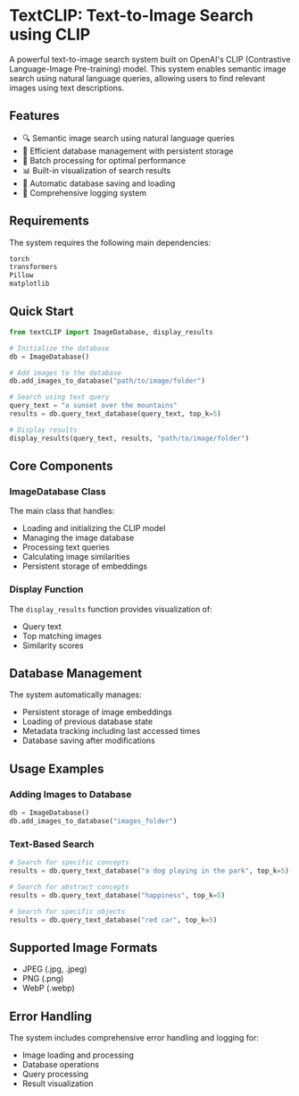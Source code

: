 # TextCLIP: Text-to-Image Search using CLIP

A powerful text-to-image search system built on OpenAI's CLIP (Contrastive Language-Image Pre-training) model. This system enables semantic image search using natural language queries, allowing users to find relevant images using text descriptions.

## Features

- 🔍 Semantic image search using natural language queries
- 💾 Efficient database management with persistent storage
- 🚀 Batch processing for optimal performance
- 📊 Built-in visualization of search results
- 🔄 Automatic database saving and loading
- 📝 Comprehensive logging system

## Requirements

The system requires the following main dependencies:
```bash
torch
transformers
Pillow
matplotlib
```

## Quick Start

```python
from textCLIP import ImageDatabase, display_results

# Initialize the database
db = ImageDatabase()

# Add images to the database
db.add_images_to_database("path/to/image/folder")

# Search using text query
query_text = "a sunset over the mountains"
results = db.query_text_database(query_text, top_k=5)

# Display results
display_results(query_text, results, "path/to/image/folder")
```

## Core Components

### ImageDatabase Class

The main class that handles:
- Loading and initializing the CLIP model
- Managing the image database
- Processing text queries
- Calculating image similarities
- Persistent storage of embeddings

### Display Function

The `display_results` function provides visualization of:
- Query text
- Top matching images
- Similarity scores

## Database Management

The system automatically manages:
- Persistent storage of image embeddings
- Loading of previous database state
- Metadata tracking including last accessed times
- Database saving after modifications

## Usage Examples

### Adding Images to Database

```python
db = ImageDatabase()
db.add_images_to_database("images_folder")
```

### Text-Based Search

```python
# Search for specific concepts
results = db.query_text_database("a dog playing in the park", top_k=5)

# Search for abstract concepts
results = db.query_text_database("happiness", top_k=5)

# Search for specific objects
results = db.query_text_database("red car", top_k=5)
```

## Supported Image Formats

- JPEG (.jpg, .jpeg)
- PNG (.png)
- WebP (.webp)

## Error Handling

The system includes comprehensive error handling and logging for:
- Image loading and processing
- Database operations
- Query processing
- Result visualization

